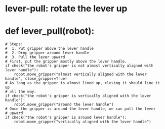 # lever-pull: rotate the lever up
# def lever_pull(robot):
    # Steps:
    #  1. Put gripper above the lever handle
    #  2. Drop gripper around lever handle
    #  3. Pull the lever upward
    # First, put the gripper mostly above the lever handle.
    if check("the robot's gripper is not almost vertically aligned with lever handle"):
        robot.move_gripper("almost vertically aligned with the lever handle", close_gripper=True)
    # As long as the gripper is almost lined up, closing it should line it up
    # all the way.
    if check("the robot's gripper is vertically aligned with the lever handle"):
        robot.move_gripper("around the lever handle")
    # Once the gripper is around the lever handle, we can pull the lever
    # upward.
    if check("the robot's gripper is around lever handle"):
        robot.move_gripper("vertically aligned with the lever handle")
